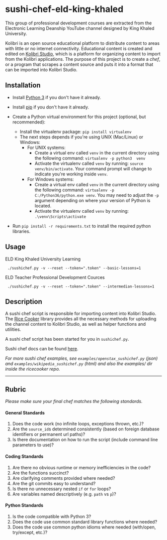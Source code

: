 # sushi-chef-eld-king-khaled
This group of professional development courses are extracted from the Electronic Learning Deanship YouTube channel designed by King Khaled University.

Kolibri is an open source educational platform to distribute content to areas with
little or no internet connectivity. Educational content is created and edited on [Kolibri Studio](https://studio.learningequality.org),
which is a platform for organizing content to import from the Kolibri applications. The purpose
of this project is to create a *chef*, or a program that scrapes a content source and puts it
into a format that can be imported into Kolibri Studio. 


## Installation

* Install [Python 3](https://www.python.org/downloads/) if you don't have it already.

* Install [pip](https://pypi.python.org/pypi/pip) if you don't have it already.

* Create a Python virtual environment for this project (optional, but recommended):
   * Install the virtualenv package: `pip install virtualenv`
   * The next steps depends if you're using UNIX (Mac/Linux) or Windows:
      * For UNIX systems:
         * Create a virtual env called `venv` in the current directory using the
           following command: `virtualenv -p python3  venv`
         * Activate the virtualenv called `venv` by running: `source venv/bin/activate`.
           Your command prompt will change to indicate you're working inside `venv`.
      * For Windows systems:
         * Create a virtual env called `venv` in the current directory using the
           following command: `virtualenv -p C:/Python36/python.exe venv`.
           You may need to adjust the `-p` argument depending on where your version
           of Python is located.
         * Activate the virtualenv called `venv` by running: `.\venv\Scripts\activate`

* Run `pip install -r requirements.txt` to install the required python libraries.




## Usage

ELD King Khaled University Learning

     ./sushichef.py -v --reset --token=".token" --basic-lessons=1
     
ELD Teacher Professional Development Cources

     ./sushichef.py -v --reset --token=".token" --intermedian-lessons=1



## Description

A sushi chef script is responsible for importing content into Kolibri Studio.
The [Rice Cooker](https://github.com/learningequality/ricecooker) library provides
all the necessary methods for uploading the channel content to Kolibri Studio,
as well as helper functions and utilities.

A sushi chef script has been started for you in `sushichef.py`.

Sushi chef docs can be found [here](https://github.com/learningequality/ricecooker/blob/master/README.md).

_For more sushi chef examples, see `examples/openstax_sushichef.py` (json) and
 `examples/wikipedia_sushichef.py` (html) and also the examples/ dir inside the ricecooker repo._


---


## Rubric

_Please make sure your final chef matches the following standards._



#### General Standards
1. Does the code work (no infinite loops, exceptions thrown, etc.)?
1. Are the `source_id`s determined consistently (based on foreign database identifiers or permanent url paths)?
1. Is there documentation on how to run the script (include command line parameters to use)?

#### Coding Standards
1. Are there no obvious runtime or memory inefficiencies in the code?
1. Are the functions succinct?
1. Are clarifying comments provided where needed?
1. Are the git commits easy to understand?
1. Is there no unnecessary nested `if` or `for` loops?
1. Are variables named descriptively (e.g. `path` vs `p`)?

#### Python Standards
1. Is the code compatible with Python 3?
1. Does the code use common standard library functions where needed?
1. Does the code use common python idioms where needed (with/open, try/except, etc.)?

